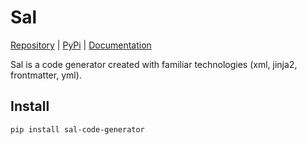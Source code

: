 Sal
================

<!-- WARNING: THIS FILE WAS AUTOGENERATED! DO NOT EDIT! -->

[Repository](https://github.com/mintyPT/sal) \|
[PyPi](https://pypi.org/project/sal-code-generator/) \|
[Documentation](mintypt.github.io/sal/)

Sal is a code generator created with familiar technologies (xml, jinja2,
frontmatter, yml).

## Install

``` sh
pip install sal-code-generator
```

